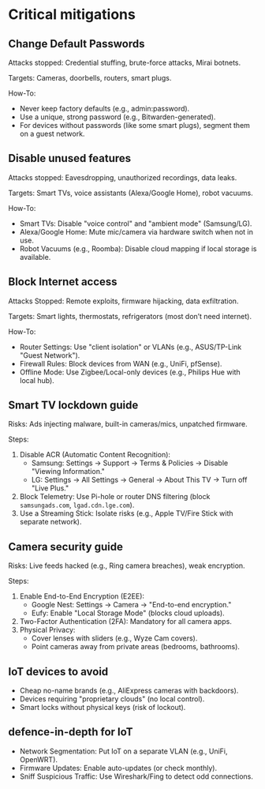# Critical mitigations

## Change Default Passwords

Attacks stopped: Credential stuffing, brute-force attacks, Mirai botnets.

Targets: Cameras, doorbells, routers, smart plugs.

How-To:

* Never keep factory defaults (e.g., admin:password).
* Use a unique, strong password (e.g., Bitwarden-generated).
* For devices without passwords (like some smart plugs), segment them on a guest network.

## Disable unused features

Attacks stopped: Eavesdropping, unauthorized recordings, data leaks.

Targets: Smart TVs, voice assistants (Alexa/Google Home), robot vacuums.

How-To:

* Smart TVs: Disable "voice control" and "ambient mode" (Samsung/LG).
* Alexa/Google Home: Mute mic/camera via hardware switch when not in use.
* Robot Vacuums (e.g., Roomba): Disable cloud mapping if local storage is available.

## Block Internet access

Attacks Stopped: Remote exploits, firmware hijacking, data exfiltration.

Targets: Smart lights, thermostats, refrigerators (most don’t need internet).

How-To:

* Router Settings: Use "client isolation" or VLANs (e.g., ASUS/TP-Link "Guest Network").
* Firewall Rules: Block devices from WAN (e.g., UniFi, pfSense).
* Offline Mode: Use Zigbee/Local-only devices (e.g., Philips Hue with local hub).


## Smart TV lockdown guide

Risks: Ads injecting malware, built-in cameras/mics, unpatched firmware.

Steps:

1. Disable ACR (Automatic Content Recognition):
   * Samsung: Settings → Support → Terms & Policies → Disable "Viewing Information."
   * LG: Settings → All Settings → General → About This TV → Turn off "Live Plus."
2. Block Telemetry: Use Pi-hole or router DNS filtering (block `samsungads.com`, `lgad.cdn.lge.com`).
3. Use a Streaming Stick: Isolate risks (e.g., Apple TV/Fire Stick with separate network).

## Camera security guide

Risks: Live feeds hacked (e.g., Ring camera breaches), weak encryption.

Steps:

1. Enable End-to-End Encryption (E2EE):
    * Google Nest: Settings → Camera → "End-to-end encryption."
    * Eufy: Enable "Local Storage Mode" (blocks cloud uploads).
2. Two-Factor Authentication (2FA): Mandatory for all camera apps.
3. Physical Privacy:
   * Cover lenses with sliders (e.g., Wyze Cam covers).
   * Point cameras away from private areas (bedrooms, bathrooms).

## IoT devices to avoid

* Cheap no-name brands (e.g., AliExpress cameras with backdoors).
* Devices requiring "proprietary clouds" (no local control).
* Smart locks without physical keys (risk of lockout).

## defence-in-depth for IoT

* Network Segmentation: Put IoT on a separate VLAN (e.g., UniFi, OpenWRT).
* Firmware Updates: Enable auto-updates (or check monthly).
* Sniff Suspicious Traffic: Use Wireshark/Fing to detect odd connections.
